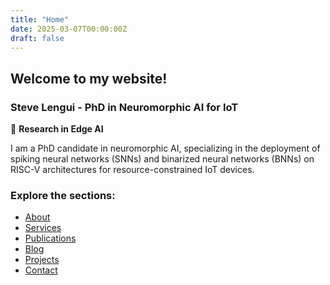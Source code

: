 ```yaml
---
title: "Home"
date: 2025-03-07T00:00:00Z
draft: false
---
```


## Welcome to my website!

### Steve Lengui - PhD in Neuromorphic AI for IoT

🧠 **Research in Edge AI**

I am a PhD candidate in neuromorphic AI, specializing in the deployment of spiking neural networks (SNNs) and binarized neural networks (BNNs) on RISC-V architectures for resource-constrained IoT devices.

### Explore the sections:
- [About](/en/about/)
- [Services](/en/services/)
- [Publications](/en/publications/)
- [Blog](/en/blog/)
- [Projects](/en/projects/)
- [Contact](/en/contact/)

